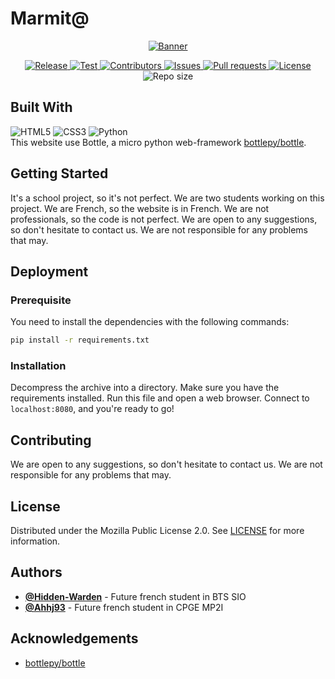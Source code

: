 # Marmit@
<p align="center">
	<a href="https://github.com/HowlingByte/Marmit65">
		<img src="https://github.com/HowlingByte/Marmit65/assets/69793084/32b6637e-af0b-4803-95ad-a99089c17626" alt="Banner">
	</a>
	<div class="badges" align="center">
		<a href="https://github.com/HowlingByte/Marmit65/releases">
			<img alt="Release" src="https://img.shields.io/github/v/release/HowlingByte/Marmit65?style=flat-square">
		</a>
		<a href="https://github.com/HowlingByte/Marmit65/actions">
			<img alt="Test" src="https://img.shields.io/github/actions/workflow/status/HowlingByte/Marmit65/bottle-test.yml?style=flat-square">
		</a>
		<a href="https://github.com/HowlingByte/Marmit65/graphs/contributors">
			<img alt="Contributors" src="https://img.shields.io/github/contributors/HowlingByte/Marmit65?style=flat-square">
		</a>
		<a href="https://github.com/HowlingByte/Marmit65/issues">
			<img alt="Issues" src="https://img.shields.io/github/issues/HowlingByte/Marmit65?style=flat-square">
		</a>
		<a href="https://github.com/HowlingByte/Marmit65/pulls">
			<img alt="Pull requests" src="https://img.shields.io/github/issues-pr/HowlingByte/Marmit65?style=flat-square">
		</a>
		<a href="https://github.com/HowlingByte/Marmit65/blob/main/LICENSE">
			<img alt="License" src="https://img.shields.io/github/license/HowlingByte/Marmit65?style=flat-square">
		</a>
		<img alt="Repo size" src="https://img.shields.io/github/repo-size/HowlingByte/Marmit65?style=flat-square">
	</div>
</p>

## Built With
![HTML5](https://img.shields.io/badge/html5-%23E34F26.svg?style=for-the-badge&logo=html5&logoColor=white)
![CSS3](https://img.shields.io/badge/css3-%231572B6.svg?style=for-the-badge&logo=css3&logoColor=white)
![Python](https://img.shields.io/badge/python-3670A0?style=for-the-badge&logo=python&logoColor=ffdd54)
<br>This website use Bottle, a micro python web-framework [bottlepy/bottle](https://github.com/bottlepy/bottle/).

## Getting Started
It's a school project, so it's not perfect. We are two students working on this project. We are French, so the website is in French. We are not professionals, so the code is not perfect. We are open to any suggestions, so don't hesitate to contact us. We are not responsible for any problems that may.

## Deployment

### Prerequisite
You need to install the dependencies with the following commands:
```sh
pip install -r requirements.txt
```

### Installation
Decompress the archive into a directory. Make sure you have the requirements installed.
Run this file and open a web browser. Connect to `localhost:8080`, and you're ready to go!

## Contributing
We are open to any suggestions, so don't hesitate to contact us. We are not responsible for any problems that may.

## License
Distributed under the Mozilla Public License 2.0. See
[LICENSE](https://github.com/HowlingByte/Marmit65/blob/main/LICENSE) for more information.

## Authors
* [**@Hidden-Warden**](https://github.com/Hidden-Warden) - Future french student in BTS SIO
* [**@Ahhj93**](https://github.com/Ahhj93) - Future french student in CPGE MP2I

## Acknowledgements
* [bottlepy/bottle](https://github.com/bottlepy/bottle/)
